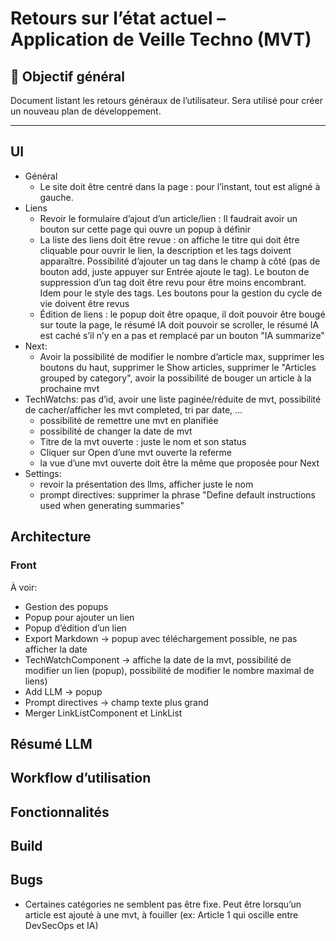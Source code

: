 # Retours sur l’état actuel – Application de Veille Techno (MVT)

## 🎯 Objectif général

Document listant les retours généraux de l’utilisateur. Sera utilisé pour créer un nouveau plan de développement.

---

## UI

* Général
  * Le site doit être centré dans la page : pour l’instant, tout est aligné à gauche.
* Liens
  * Revoir le formulaire d’ajout d’un article/lien : Il faudrait avoir un bouton sur cette page qui ouvre un popup à définir
  * La liste des liens doit être revue : on affiche le titre qui doit être cliquable pour ouvrir le lien, la description et les tags doivent apparaître. Possibilité d’ajouter un tag dans le champ à côté (pas de bouton add, juste appuyer sur Entrée ajoute le tag). Le bouton de suppression d’un tag doit être revu pour être moins encombrant. Idem pour le style des tags. Les boutons pour la gestion du cycle de vie doivent être revus 
  * Édition de liens : le popup doit être opaque, il doit pouvoir être bougé sur toute la page, le résumé IA doit pouvoir se scroller, le résumé IA est caché s’il n’y en a pas et remplacé par un bouton "IA summarize"
* Next: 
  * Avoir la possibilité de modifier le nombre d’article max, supprimer les boutons du haut, supprimer le Show articles, supprimer le "Articles grouped by category", avoir la possibilité de bouger un article à la prochaine mvt
* TechWatchs: pas d’id, avoir une liste paginée/réduite de mvt, possibilité de cacher/afficher les mvt completed, tri par date, …
  * possibilité de remettre une mvt en planifiée
  * possibilité de changer la date de mvt
  * Titre de la mvt ouverte : juste le nom et son status
  * Cliquer sur Open d’une mvt ouverte la referme
  * la vue d’une mvt ouverte doit être la même que proposée pour Next
* Settings:
  * revoir la présentation des llms, afficher juste le nom
  * prompt directives: supprimer la phrase "Define default instructions used when generating summaries"

## Architecture

### Front

À voir:
* Gestion des popups
* Popup pour ajouter un lien
* Popup d’édition d’un lien
* Export Markdown -> popup avec téléchargement possible, ne pas afficher la date
* TechWatchComponent -> affiche la date de la mvt, possibilité de modifier un lien (popup), possibilité de modifier le nombre maximal de liens)
* Add LLM -> popup
* Prompt directives -> champ texte plus grand
* Merger LinkListComponent et LinkList

## Résumé LLM

## Workflow d’utilisation

## Fonctionnalités

## Build

## Bugs

* Certaines catégories ne semblent pas être fixe. Peut être lorsqu’un article est ajouté à une mvt, à fouiller (ex: Article 1 qui oscille entre DevSecOps et IA)